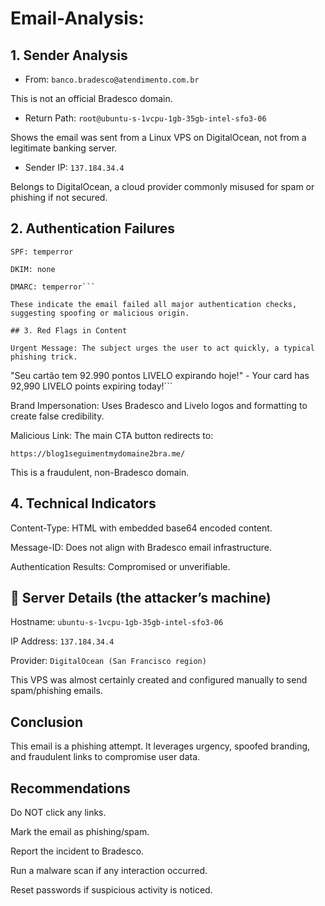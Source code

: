 # Email-Analysis:

## 1. Sender Analysis

- From: ```banco.bradesco@atendimento.com.br```

This is not an official Bradesco domain.

- Return Path: ```root@ubuntu-s-1vcpu-1gb-35gb-intel-sfo3-06```

Shows the email was sent from a Linux VPS on DigitalOcean, not from a legitimate banking server.

- Sender IP: ```137.184.34.4```

Belongs to DigitalOcean, a cloud provider commonly misused for spam or phishing if not secured.

## 2. Authentication Failures
```
SPF: temperror

DKIM: none

DMARC: temperror```

These indicate the email failed all major authentication checks, suggesting spoofing or malicious origin.

## 3. Red Flags in Content

Urgent Message: The subject urges the user to act quickly, a typical phishing trick.
```
"Seu cartão tem 92.990 pontos LIVELO expirando hoje!" -  Your card has 92,990 LIVELO points expiring today!```

Brand Impersonation: Uses Bradesco and Livelo logos and formatting to create false credibility.

Malicious Link: The main CTA button redirects to:
```
https://blog1seguimentmydomaine2bra.me/
```
This is a fraudulent, non-Bradesco domain.

## 4. Technical Indicators

Content-Type: HTML with embedded base64 encoded content.

Message-ID: Does not align with Bradesco email infrastructure.

Authentication Results: Compromised or unverifiable.

## 📍 Server Details (the attacker’s machine)
Hostname: ```ubuntu-s-1vcpu-1gb-35gb-intel-sfo3-06```

IP Address: ```137.184.34.4```

Provider: ```DigitalOcean (San Francisco region)```

This VPS was almost certainly created and configured manually to send spam/phishing emails.

## Conclusion

This email is a phishing attempt. It leverages urgency, spoofed branding, and fraudulent links to compromise user data.

## Recommendations

Do NOT click any links.

Mark the email as phishing/spam.

Report the incident to Bradesco.

Run a malware scan if any interaction occurred.

Reset passwords if suspicious activity is noticed.

